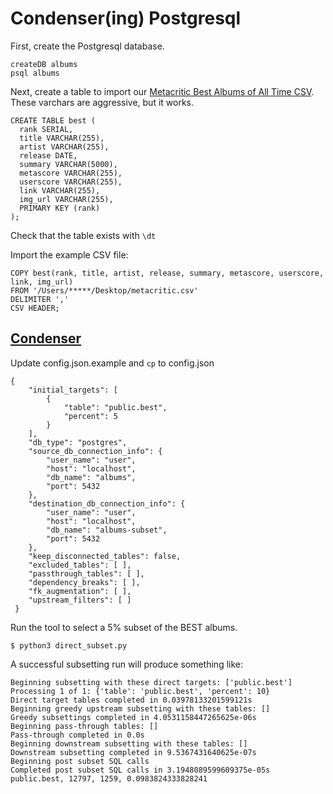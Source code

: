 # Condenser(ing) Postgresql

First, create the Postgresql database.

```
createDB albums
psql albums
```

Next, create a table to import our [Metacritic Best Albums of All Time CSV](https://www.kaggle.com/prasertk/metacritic-best-albums-of-all-time). These varchars are aggressive, but it works.

```
CREATE TABLE best (
  rank SERIAL,
  title VARCHAR(255),
  artist VARCHAR(255),
  release DATE,
  summary VARCHAR(5000),
  metascore VARCHAR(255),
  userscore VARCHAR(255),
  link VARCHAR(255),
  img_url VARCHAR(255),
  PRIMARY KEY (rank)
);
```

Check that the table exists with `\dt`

Import the example CSV file:

```
COPY best(rank, title, artist, release, summary, metascore, userscore, link, img_url)
FROM '/Users/*****/Desktop/metacritic.csv'
DELIMITER ','
CSV HEADER;
```
## [Condenser](https://github.com/TonicAI/condenser)

Update config.json.example and `cp` to config.json

```
{
    "initial_targets": [
        {
            "table": "public.best",
            "percent": 5
        }
    ],
    "db_type": "postgres",
    "source_db_connection_info": {
        "user_name": "user",
        "host": "localhost",
        "db_name": "albums",
        "port": 5432
    },
    "destination_db_connection_info": {
        "user_name": "user",
        "host": "localhost",
        "db_name": "albums-subset",
        "port": 5432
    },
    "keep_disconnected_tables": false,
    "excluded_tables": [ ],
    "passthrough_tables": [ ],
    "dependency_breaks": [ ],
    "fk_augmentation": [ ],
    "upstream_filters": [ ]
 }
```

Run the tool to select a 5% subset of the BEST albums.

```
$ python3 direct_subset.py
```

A successful subsetting run will produce something like:

```
Beginning subsetting with these direct targets: ['public.best']
Processing 1 of 1: {'table': 'public.best', 'percent': 10}
Direct target tables completed in 0.03978133201599121s
Beginning greedy upstream subsetting with these tables: []
Greedy subsettings completed in 4.0531158447265625e-06s
Beginning pass-through tables: []
Pass-through completed in 0.0s
Beginning downstream subsetting with these tables: []
Downstream subsetting completed in 9.5367431640625e-07s
Beginning post subset SQL calls
Completed post subset SQL calls in 3.1948089599609375e-05s
public.best, 12797, 1259, 0.0983824333828241
```


